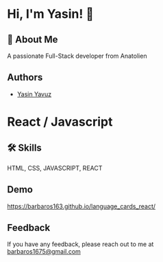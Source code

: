 
# Hi, I'm Yasin! 👋


## 🚀 About Me
A passionate Full-Stack developer from Anatolien


## Authors
- [Yasin Yavuz](https://github.com/barbaros163)


# React / Javascript

## 🛠 Skills
HTML, CSS, JAVASCRIPT, REACT


## Demo
https://barbaros163.github.io/language_cards_react/
## Feedback

If you have any feedback, please reach out to me at barbaros1675@gmail.com

